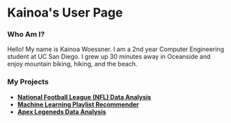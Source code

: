 # Kainoa's User Page
### Who Am I?
Hello! My name is Kainoa Woessner. I am a 2nd year Computer Engineering student at UC San Diego. I grew up 30 minutes away in Oceanside and enjoy mountain biking, hiking, and the beach.

### My Projects
- **[National Football League (NFL) Data Analysis](projects/nfldata.md)**
- **[Machine Learning Playlist Recommender](projects/playlist.md)**
- **[Apex Legeneds Data Analysis](projects/apex.md)**

